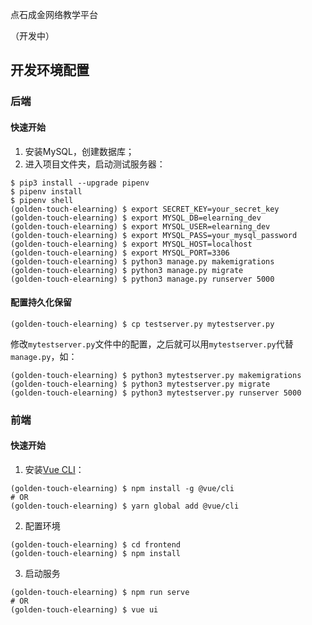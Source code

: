 点石成金网络教学平台

（开发中）

## 开发环境配置

### 后端

#### 快速开始

1. 安装MySQL，创建数据库；
2. 进入项目文件夹，启动测试服务器：

```shell
$ pip3 install --upgrade pipenv
$ pipenv install
$ pipenv shell
(golden-touch-elearning) $ export SECRET_KEY=your_secret_key
(golden-touch-elearning) $ export MYSQL_DB=elearning_dev
(golden-touch-elearning) $ export MYSQL_USER=elearning_dev
(golden-touch-elearning) $ export MYSQL_PASS=your_mysql_password
(golden-touch-elearning) $ export MYSQL_HOST=localhost
(golden-touch-elearning) $ export MYSQL_PORT=3306
(golden-touch-elearning) $ python3 manage.py makemigrations
(golden-touch-elearning) $ python3 manage.py migrate
(golden-touch-elearning) $ python3 manage.py runserver 5000
```

#### 配置持久化保留

```shell
(golden-touch-elearning) $ cp testserver.py mytestserver.py
```

修改`mytestserver.py`文件中的配置，之后就可以用`mytestserver.py`代替`manage.py`，如：

```shell
(golden-touch-elearning) $ python3 mytestserver.py makemigrations
(golden-touch-elearning) $ python3 mytestserver.py migrate
(golden-touch-elearning) $ python3 mytestserver.py runserver 5000
```

### 前端

#### 快速开始

1. 安装[Vue CLI](https://cli.vuejs.org/zh/guide/installation.html)：

```shell
(golden-touch-elearning) $ npm install -g @vue/cli
# OR
(golden-touch-elearning) $ yarn global add @vue/cli
```

2. 配置环境

```shell
(golden-touch-elearning) $ cd frontend
(golden-touch-elearning) $ npm install
```

3. 启动服务

```shell
(golden-touch-elearning) $ npm run serve
# OR
(golden-touch-elearning) $ vue ui
```